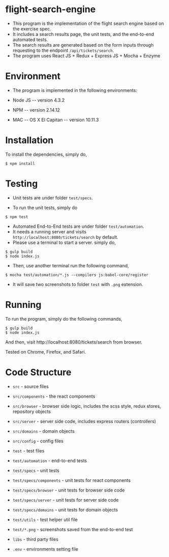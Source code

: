 # flight-search-engine

- This program is the implementation of the flight search engine based on the exercise spec.
- It includes a search results page, the unit tests, and the end-to-end automated tests.
- The search results are generated based on the form inputs through requesting to the endpoint `/api/tickets/search`.
- The program uses React JS + Redux + Express JS + Mocha + Enzyme

# Environment

- The program is implemented in the following environments:

- Node JS -- version 4.3.2
- NPM -- version 2.14.12
- MAC -- OS X EI Capitan -- version 10.11.3

# Installation

To install the dependencies, simply do,

```
$ npm install
```

# Testing

- Unit tests are under folder `test/specs`.

- To run the unit tests, simply do

```
$ npm test
```

- Automated End-to-End tests are under folder `test/automation`.
- It needs a running server and visits `http://localhost:8080/tickets/search` by default.
- Please use a terminal to start a server. simply do,

```
$ gulp build
$ node index.js
```

- Then, use another terminal run the following command,

```
$ mocha test/automation/*.js --compilers js:babel-core/register
```

- It will save two screenshots to folder `test` with `.png` extension.

# Running

To run the program, simply do the following commands,

```
$ gulp build
$ node index.js
```
And then, visit http://localhost:8080/tickets/search from browser.

Tested on Chrome, Firefox, and Safari.

# Code Structure

- `src` - source files
- `src/components` - the react components
- `src/browser` - browser side logic, includes the scss style, redux stores, repository objects
- `src/server` - server side code, includes express routers (controllers)
- `src/domains` - domain objects
- `src/config` - config files

- `test` - test files
- `test/automation` - end-to-end tests
- `test/specs` - unit tests
- `test/specs/components` - unit tests for react components
- `test/specs/browser` - unit tests for browser side code
- `test/specs/server` - unit tests for server side code
- `test/specs/domains` - unit tests for domain objects
- `test/utils` - test helper util file
- `test/*.png` - screenshots saved from the end-to-end test

- `libs` - third party files
- `.env` - environments setting file
